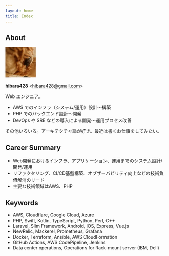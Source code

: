 ```yaml
---
layout: home
title: Index
---
```


## About

![img/gizmo-icon.jpg](img/gizmo-icon.jpg)

**hibara428** \<hibara428@gmail.com\>

Web エンジニア。

- AWS でのインフラ（システム/運用）設計〜構築
- PHP でのバックエンド設計〜開発
- DevOps や SRE などの導入による開発〜運用プロセス改善

その他いろいろ。アーキテクチャ論が好き。最近は書くお仕事をしてみたい。

## Career Summary

- Web開発におけるインフラ、アプリケーション、運用までのシステム設計/開発/運用
- リファクタリング、CI/CD基盤構築、オブザーバビリティ向上などの技術負債解消のリード
- 主要な技術領域はAWS、PHP

## Keywords

- AWS, Cloudflare, Google Cloud, Azure
- PHP, Swift, Kotlin, TypeScript, Python, Perl, C++
- Laravel, Slim Framework, Android, iOS, Express, Vue.js
- NewRelic, Mackerel, Prometheus, Grafana
- Docker, Terraform, Ansible, AWS CloudFormation
- GitHub Actions, AWS CodePipeline, Jenkins
- Data center operations, Operations for Rack-mount server (IBM, Dell)
